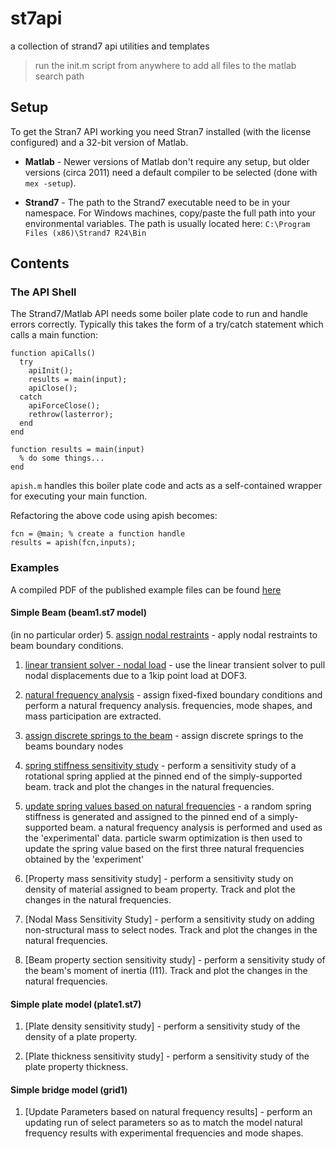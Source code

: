 # st7api
a collection of strand7 api utilities and templates

> run the init.m script from anywhere to add all files to the matlab search path

## Setup
To get the Stran7 API working you need Stran7 installed (with the license configured) and a 32-bit version of Matlab.
* **Matlab** - Newer versions of Matlab don't require any setup, but older versions (circa 2011) need a default compiler to be selected (done with `mex -setup`).

* **Strand7** - The path to the Strand7 executable need to be in your namespace. For Windows machines, copy/paste the full path into your environmental variables. The path is usually located here: `C:\Program Files (x86)\Strand7 R24\Bin`

## Contents

### The API Shell
The Strand7/Matlab API needs some boiler plate code to run and handle errors correctly. Typically this takes the form of a try/catch statement which calls a main function:
```
function apiCalls()
  try
    apiInit();
    results = main(input);
    apiClose();
  catch
    apiForceClose();
    rethrow(lasterror);
  end
end

function results = main(input)
  % do some things...
end

```

`apish.m` handles this boiler plate code and acts as a self-contained wrapper for executing your main function.

Refactoring the above code using apish becomes:
```
fcn = @main; % create a function handle
results = apish(fcn,inputs);
```

### Examples

A compiled PDF of the published example files can be found [here](examples/html/index.pdf)

#### Simple Beam (beam1.st7 model)
(in no particular order)
5. [assign nodal restraints](examples/html/beam1_restraints.html) - apply nodal restraints to beam boundary conditions.

1. [linear transient solver - nodal load](examples/html/beam1_lsa.html) - use the linear transient solver to pull nodal displacements due to a 1kip point load at DOF3.

2. [natural frequency analysis](examples/html/beam1_nfa.html) - assign fixed-fixed boundary conditions and perform a natural frequency analysis. frequencies, mode shapes, and mass participation are extracted.

3. [assign discrete springs to the beam](examples/html/beam1_springs.html) - assign discrete springs to the beams boundary nodes

6. [spring stiffness sensitivity study](examples/html/beam1_sensitivitystudy.html) - perform a sensitivity study of a rotational spring applied at the pinned end of the simply-supported beam. track and plot the changes in the natural frequencies.

4. [update spring values based on natural frequencies](examples/html/beam1_optimization.html) - a random spring stiffness is generated and assigned to the pinned end of a simply-supported beam. a natural frequency analysis is performed and used as the 'experimental' data. particle swarm optimization is then used to update the spring value based on the first three natural frequencies obtained by the 'experiment'

7. [Property mass sensitivity study] - perform a sensitivity study on density of material assigned to beam property. Track and plot the changes in the natural frequencies.

8. [Nodal Mass Sensitivity Study] - perform a sensitivity study on adding non-structural mass to select nodes. Track and plot the changes in the natural frequencies.

9. [Beam property section sensitivity study] - perform a sensitivity study of the beam's moment of inertia (I11). Track and plot the changes in the natural frequencies.

#### Simple plate model (plate1.st7)

1. [Plate density sensitivity study] - perform a sensitivity study of the density of a plate property.

2. [Plate thickness sensitivity study] - perform a sensitivity study of the plate property thickness.

#### Simple bridge model (grid1)

1. [Update Parameters based on natural frequency results] - perform an updating run of select parameters so as to match the model natural frequency results with experimental frequencies and mode shapes.
